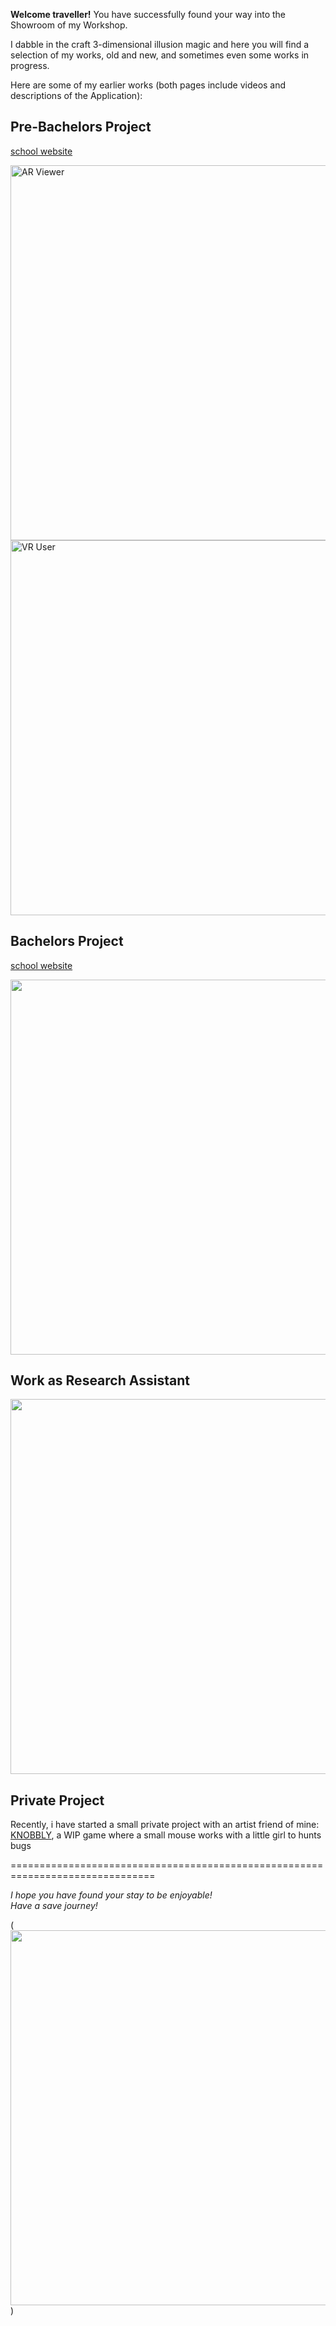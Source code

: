 __Welcome traveller!__
You have successfully found your way into the Showroom of my Workshop.

I dabble in the craft 3-dimensional illusion magic and here you will find a selection of my works, old and new, and sometimes even some works in progress.

Here are some of my earlier works (both pages include videos and descriptions of the Application):    
## Pre-Bachelors Project
[school website](https://web0.fhnw.ch/ht/informatik/ip5/22fs/22fs_iit04/index.html)    

<img width="600" alt="AR Viewer" src="https://github.com/Wanyufo/Portfolio/assets/60277175/fef97d55-9820-4156-8147-70e84a205a85">

<img width="600" alt="VR User" src="https://github.com/Wanyufo/Portfolio/assets/60277175/68cc3570-ac73-4e8c-b925-9f1a7678d212">


## Bachelors Project 
[school website](https://web0.fhnw.ch/ht/informatik/ip6/22hs/22hs_iit06/index.html)
  
[<img width="600" src="https://github.com/Wanyufo/Portfolio/assets/60277175/a8bacf47-20e0-49b4-8309-3163c42a04ea" />](https://tube.switch.ch/videos/ILRhh7DQDP)
  
## Work as Research Assistant

[<img width="600" src="https://github.com/Wanyufo/Portfolio/assets/60277175/34dba10e-d1f2-4ab0-b276-6c2c2596b203" />](https://tube.switch.ch/videos/ILgG97qC6x)

## Private Project
Recently, i have started a small private project with an artist friend of mine:  
[KNOBBLY](https://github.com/Wanyufo/KNOBBEL), a WIP game where a small mouse works with a little girl to hunts bugs

  
===============================================================================

_I hope you have found your stay to be enjoyable!_  
_Have a save journey!_
  
(<img src="https://github.com/Wanyufo/Portfolio/assets/60277175/c6a1951a-0d0c-437c-bf02-a8d7bc215237" width="600"/>)
